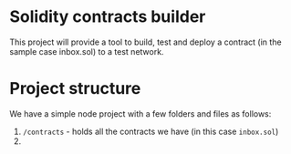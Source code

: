 # Solidity contracts builder
This project will provide a tool to build, test and deploy a contract (in the sample case inbox.sol) to a test network. 

# Project structure
We have a simple node project with a few folders and files as follows: 

1. `/contracts` - holds all the contracts we have (in this case `inbox.sol`)
2. 